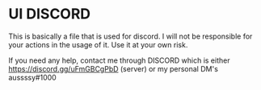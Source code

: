 # UI DISCORD


This is basically a file that is used for discord. I will not be responsible for your actions in the usage of it. Use it at your own risk.

If you need any help, contact me through DISCORD which is either https://discord.gg/uFmGBCgPbD (server) or my personal DM's aussssy#1000
